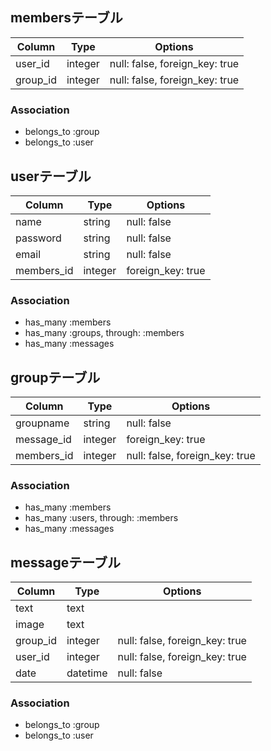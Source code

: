 ## membersテーブル

|Column|Type|Options|
|------|----|-------|
|user_id|integer|null: false, foreign_key: true|
|group_id|integer|null: false, foreign_key: true|

### Association
- belongs_to :group
- belongs_to :user

## userテーブル

|Column|Type|Options|
|------|----|-------|
|name|string|null: false|
|password|string|null: false|
|email|string|null: false|
|members_id|integer|foreign_key: true|

### Association
- has_many :members
- has_many :groups, through: :members
- has_many :messages

## groupテーブル

|Column|Type|Options|
|------|----|-------|
|groupname|string|null: false|
|message_id|integer|foreign_key: true|
|members_id|integer|null: false, foreign_key: true|

### Association
- has_many :members
- has_many :users, through: :members
- has_many :messages

## messageテーブル

|Column|Type|Options|
|------|----|-------|
|text|text| |
|image|text| |
|group_id|integer|null: false, foreign_key: true|
|user_id|integer|null: false, foreign_key: true|
|date|datetime|null: false|

### Association
- belongs_to :group
- belongs_to :user
